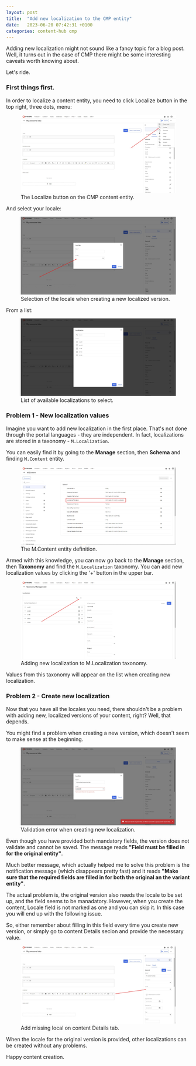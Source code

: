 ```yaml
---
layout: post
title:  "Add new localization to the CMP entity"
date:   2023-06-20 07:42:31 +0100
categories: content-hub cmp
---
```

Adding new localization might not sound like a fancy topic for a blog post.
Well, it turns out in the case of CMP there might be some interesting caveats worth knowing about.

Let's ride.

### First things first.

In order to localize a content entity, you need to click Localize button in the top right, three dots, menu:

<figure>
<img src="/assets/posts/cmp-localizations/01-localize.jpg" alt="The Localize button on the CMP content entity." />
<figcaption>The Localize button on the CMP content entity.</figcaption>
</figure>

And select your locale:

<figure>
<img src="/assets/posts/cmp-localizations/02-locale-select.jpg" alt="Selection of the locale when creating a new localized version." />
<figcaption>Selection of the locale when creating a new localized version.</figcaption>
</figure>

From a list:

<figure>
<img src="/assets/posts/cmp-localizations/03-available-localizations.jpg" alt="List of available localizations to select." />
<figcaption>List of available localizations to select.</figcaption>
</figure>

### Problem 1 - New localization values

Imagine you want to add new localization in the first place.
That's not done through the portal languages - they are independent.
In fact, localizations are stored in a taxonomy - `M.Localization`.

You can easily find it by going to the **Manage** section, then **Schema** and finding `M.Content` entity.

<figure>
<img src="/assets/posts/cmp-localizations/04-content-entity-definition.jpg" alt="The M.Content entity definition." />
<figcaption>The M.Content entity definition.</figcaption>
</figure>

Armed with this knowledge, you can now go back to the **Manage** section, then **Taxonomy** and find the `M.Localization` taxonomy.
You can add new localization values by clicking the '+' button in the upper bar.

<figure>
<img src="/assets/posts/cmp-localizations/05-localization-taxonomy.jpg" alt="Adding new localization to M.Localization taxonomy." />
<figcaption>Adding new localization to M.Localization taxonomy.</figcaption>
</figure>

Values from this taxonomy will appear on the list when creating new localization.

### Problem 2 - Create new localization

Now that you have all the locales you need, there shouldn't be a problem with adding new, localized versions of your content, right?
Well, that depends.

You might find a problem when creating a new version, which doesn't seem to make sense at the beginning.

<figure>
<img src="/assets/posts/cmp-localizations/06-create-new-version-problem.jpg" alt="Validation error when creating new localization." />
<figcaption>Validation error when creating new localization.</figcaption>
</figure>

Even though you have provided both mandatory fields, the version does not validate and cannot be saved.
The message reads **"Field must be filled in for the original entity"**.

Much better message, which actually helped me to solve this problem is the notification message (which disappears pretty fast) and it reads **"Make sure that the required fields are filled in for both the original an the variant entity"**.

The actual problem is, the original version also needs the locale to be set up, and the field seems to be manadatory.
However, when you create the content, Locale field is not marked as one and you can skip it.
In this case you will end up with the following issue.

So, either remember about filling in this field every time you create new version, or simply go to content Details secion and provide the necessary value.

<figure>
<img src="/assets/posts/cmp-localizations/07-content-details.jpg" alt="Add missing local on content Details tab." />
<figcaption>Add missing local on content Details tab.</figcaption>
</figure>

When the locale for the original version is provided, other localizations can be created without any problems.

Happy content creation.
